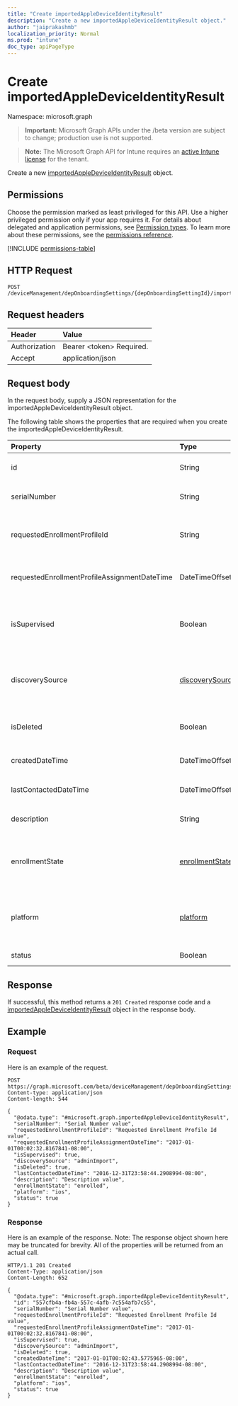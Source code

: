 ```yaml
---
title: "Create importedAppleDeviceIdentityResult"
description: "Create a new importedAppleDeviceIdentityResult object."
author: "jaiprakashmb"
localization_priority: Normal
ms.prod: "intune"
doc_type: apiPageType
---
```


# Create importedAppleDeviceIdentityResult

Namespace: microsoft.graph

> **Important:** Microsoft Graph APIs under the /beta version are subject to change; production use is not supported.

> **Note:** The Microsoft Graph API for Intune requires an [active Intune license](https://go.microsoft.com/fwlink/?linkid=839381) for the tenant.

Create a new [importedAppleDeviceIdentityResult](../resources/intune-enrollment-importedappledeviceidentityresult.md) object.

## Permissions
Choose the permission marked as least privileged for this API. Use a higher privileged permission only if your app requires it. For details about delegated and application permissions, see [Permission types](/graph/permissions-overview#permission-types). To learn more about these permissions, see the [permissions reference](/graph/permissions-reference).

<!-- { "blockType": "permissions", "name": "intune_enrollment_importedappledeviceidentityresult_create" } -->
[!INCLUDE [permissions-table](../includes/permissions/intune-enrollment-importedappledeviceidentityresult-create-permissions.md)]

## HTTP Request
<!-- {
  "blockType": "ignored"
}
-->
``` http
POST /deviceManagement/depOnboardingSettings/{depOnboardingSettingId}/importedAppleDeviceIdentities
```

## Request headers
|Header|Value|
|:---|:---|
|Authorization|Bearer &lt;token&gt; Required.|
|Accept|application/json|

## Request body
In the request body, supply a JSON representation for the importedAppleDeviceIdentityResult object.

The following table shows the properties that are required when you create the importedAppleDeviceIdentityResult.

|Property|Type|Description|
|:---|:---|:---|
|id|String|Key of the entity. Inherited from [importedAppleDeviceIdentity](../resources/intune-enrollment-importedappledeviceidentity.md)|
|serialNumber|String|Device serial number Inherited from [importedAppleDeviceIdentity](../resources/intune-enrollment-importedappledeviceidentity.md)|
|requestedEnrollmentProfileId|String|Enrollment profile Id admin intends to apply to the device during next enrollment Inherited from [importedAppleDeviceIdentity](../resources/intune-enrollment-importedappledeviceidentity.md)|
|requestedEnrollmentProfileAssignmentDateTime|DateTimeOffset|The time enrollment profile was assigned to the device Inherited from [importedAppleDeviceIdentity](../resources/intune-enrollment-importedappledeviceidentity.md)|
|isSupervised|Boolean|Indicates if the Apple device is supervised. More information is at: https://support.apple.com/en-us/HT202837 Inherited from [importedAppleDeviceIdentity](../resources/intune-enrollment-importedappledeviceidentity.md)|
|discoverySource|[discoverySource](../resources/intune-enrollment-discoverysource.md)|Apple device discovery source. Inherited from [importedAppleDeviceIdentity](../resources/intune-enrollment-importedappledeviceidentity.md). Possible values are: `unknown`, `adminImport`, `deviceEnrollmentProgram`.|
|isDeleted|Boolean|Indicates if the device is deleted from Apple Business Manager Inherited from [importedAppleDeviceIdentity](../resources/intune-enrollment-importedappledeviceidentity.md)|
|createdDateTime|DateTimeOffset|Created Date Time of the device Inherited from [importedAppleDeviceIdentity](../resources/intune-enrollment-importedappledeviceidentity.md)|
|lastContactedDateTime|DateTimeOffset|Last Contacted Date Time of the device Inherited from [importedAppleDeviceIdentity](../resources/intune-enrollment-importedappledeviceidentity.md)|
|description|String|The description of the device Inherited from [importedAppleDeviceIdentity](../resources/intune-enrollment-importedappledeviceidentity.md)|
|enrollmentState|[enrollmentState](../resources/intune-shared-enrollmentstate.md)|The state of the device in Intune Inherited from [importedAppleDeviceIdentity](../resources/intune-enrollment-importedappledeviceidentity.md). Possible values are: `unknown`, `enrolled`, `pendingReset`, `failed`, `notContacted`, `blocked`.|
|platform|[platform](../resources/intune-enrollment-platform.md)|The platform of the Device. Inherited from [importedAppleDeviceIdentity](../resources/intune-enrollment-importedappledeviceidentity.md). Possible values are: `unknown`, `ios`, `android`, `windows`, `windowsMobile`, `macOS`.|
|status|Boolean|Status of imported device identity|



## Response
If successful, this method returns a `201 Created` response code and a [importedAppleDeviceIdentityResult](../resources/intune-enrollment-importedappledeviceidentityresult.md) object in the response body.

## Example

### Request
Here is an example of the request.
``` http
POST https://graph.microsoft.com/beta/deviceManagement/depOnboardingSettings/{depOnboardingSettingId}/importedAppleDeviceIdentities
Content-type: application/json
Content-length: 544

{
  "@odata.type": "#microsoft.graph.importedAppleDeviceIdentityResult",
  "serialNumber": "Serial Number value",
  "requestedEnrollmentProfileId": "Requested Enrollment Profile Id value",
  "requestedEnrollmentProfileAssignmentDateTime": "2017-01-01T00:02:32.8167841-08:00",
  "isSupervised": true,
  "discoverySource": "adminImport",
  "isDeleted": true,
  "lastContactedDateTime": "2016-12-31T23:58:44.2908994-08:00",
  "description": "Description value",
  "enrollmentState": "enrolled",
  "platform": "ios",
  "status": true
}
```

### Response
Here is an example of the response. Note: The response object shown here may be truncated for brevity. All of the properties will be returned from an actual call.
``` http
HTTP/1.1 201 Created
Content-Type: application/json
Content-Length: 652

{
  "@odata.type": "#microsoft.graph.importedAppleDeviceIdentityResult",
  "id": "557cfb4a-fb4a-557c-4afb-7c554afb7c55",
  "serialNumber": "Serial Number value",
  "requestedEnrollmentProfileId": "Requested Enrollment Profile Id value",
  "requestedEnrollmentProfileAssignmentDateTime": "2017-01-01T00:02:32.8167841-08:00",
  "isSupervised": true,
  "discoverySource": "adminImport",
  "isDeleted": true,
  "createdDateTime": "2017-01-01T00:02:43.5775965-08:00",
  "lastContactedDateTime": "2016-12-31T23:58:44.2908994-08:00",
  "description": "Description value",
  "enrollmentState": "enrolled",
  "platform": "ios",
  "status": true
}
```
